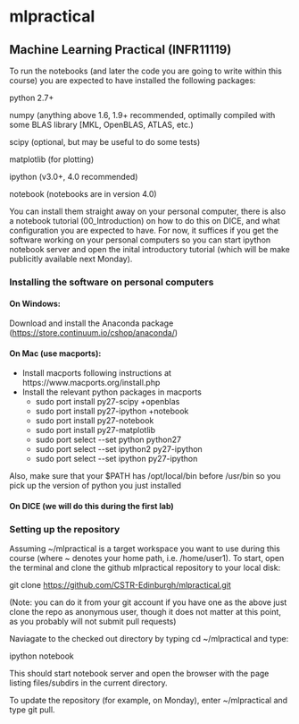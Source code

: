 # mlpractical
## Machine Learning Practical (INFR11119)

To run the notebooks (and later the code you are going to write within this course)
you are expected to have installed the following packages:

python 2.7+

numpy (anything above 1.6, 1.9+ recommended, optimally
       compiled with some BLAS library [MKL, OpenBLAS, ATLAS, etc.)

scipy (optional, but may be useful to do some tests)

matplotlib (for plotting)

ipython (v3.0+, 4.0 recommended)

notebook (notebooks are in version 4.0)

You can install them straight away on your personal computer, 
there is also a notebook tutorial (00_Introduction) on how to
do this on DICE, and what configuration you are expected to have. 
For now, it suffices if you get the software working on your 
personal computers so you can start ipython notebook server 
and open the inital introductory tutorial (which will be make
publicitly available next Monday).

### Installing the software on personal computers

#### On Windows: 

Download and install the Anaconda package 
(https://store.continuum.io/cshop/anaconda/)

#### On Mac (use macports): 

<ul>
<li>Install macports following instructions at https://www.macports.org/install.php</li>
<li>Install the relevant python packages in macports
<ul>
<li>  sudo port install py27-scipy +openblas </li>
<li>  sudo port install py27-ipython +notebook </li>
<li>  sudo port install py27-notebook </li>
<li>  sudo port install py27-matplotlib </li>
<li>  sudo port select --set python python27 </li>
<li>  sudo port select --set ipython2 py27-ipython </li>
<li>  sudo port select --set ipython py27-ipython </li>
</ul>
</ul>

Also, make sure that your $PATH has /opt/local/bin before /usr/bin 
so you pick up the version of python you just installed

#### On DICE (we will do this during the first lab)

### Setting up the repository

Assuming ~/mlpractical is a target workspace you want to use during
this course (where ~ denotes your home path, i.e. /home/user1). 
To start, open the terminal and clone the github mlpractical 
repository to your local disk:

git clone https://github.com/CSTR-Edinburgh/mlpractical.git

(Note: you can do it from your git account if you have one as the
above just clone the repo as anonymous user, though it does not 
matter at this point, as you probably will not submit pull requests)

Naviagate to the checked out directory by typing cd ~/mlpractical and type:

ipython notebook

This should start notebook server and open the browser with the page
listing files/subdirs in the current directory.

To update the repository (for example, on Monday), 
enter ~/mlpractical and type git pull.





